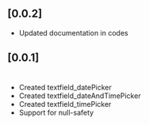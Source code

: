 ## [0.0.2]
* Updated documentation in codes


## [0.0.1]
#
* Created textfield_datePicker
* Created textfield_dateAndTimePicker
* Created textfield_timePicker
* Support for null-safety

